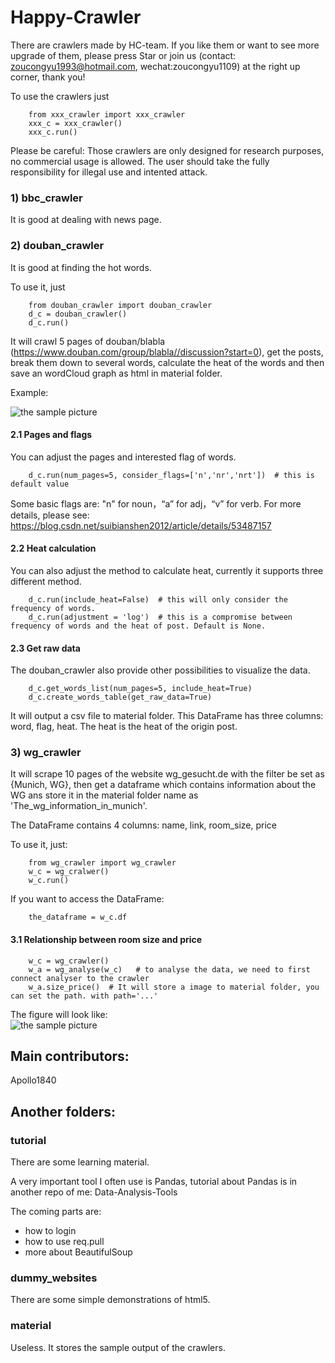 # Happy-Crawler

There are crawlers made by HC-team. If you like them or want to see more upgrade of them, please press Star or join us (contact: zoucongyu1993@hotmail.com, wechat:zoucongyu1109) at the right up corner, thank you!

To use the crawlers just 
        
        from xxx_crawler import xxx_crawler
        xxx_c = xxx_crawler()
        xxx_c.run()

Please be careful:
Those crawlers are only designed for research purposes, no commercial usage is allowed. The user should take the fully responsibility for illegal use and intented attack.

### 1) bbc_crawler
It is good at dealing with news page.

### 2) douban_crawler
It is good at finding the hot words.

To use it, just

        from douban_crawler import douban_crawler
        d_c = douban_crawler()
        d_c.run()

It will crawl 5 pages of douban/blabla (https://www.douban.com/group/blabla//discussion?start=0), get the posts, break them down to several words, calculate the heat of the words and then save an wordCloud graph as html in material folder.

Example:

![the sample picture](https://i.screenshot.net/28dzdb4)

#### 2.1 Pages and flags

You can adjust the pages and interested flag of words.
        
        d_c.run(num_pages=5, consider_flags=['n','nr','nrt'])  # this is default value

Some basic flags are: "n" for noun，“a” for adj，“v” for verb. For more details, please see: https://blog.csdn.net/suibianshen2012/article/details/53487157

#### 2.2 Heat calculation

You can also adjust the method to calculate heat, currently it supports three different method.

        d_c.run(include_heat=False)  # this will only consider the frequency of words.
        d_c.run(adjustment = 'log')  # this is a compromise between frequency of words and the heat of post. Default is None.

#### 2.3 Get raw data

The douban_crawler also provide other possibilities to visualize the data.

        d_c.get_words_list(num_pages=5, include_heat=True)
        d_c.create_words_table(get_raw_data=True)  

It will output a csv file to material folder. This DataFrame has three columns: word, flag, heat. The heat is the heat of the origin post.

### 3) wg_crawler
It will scrape 10 pages of the website wg_gesucht.de with the filter be set as {Munich, WG}, then get a dataframe which contains information about the WG ans store it in the material folder name as 'The_wg_information_in_munich'.

The DataFrame contains 4 columns: name, link, room_size, price

To use it, just:
        
        from wg_crawler import wg_crawler
        w_c = wg_cralwer()
        w_c.run()

If you want to access the DataFrame:

        the_dataframe = w_c.df

        
#### 3.1 Relationship between room size and price
        
        w_c = wg_crawler()
        w_a = wg_analyse(w_c)   # to analyse the data, we need to first connect analyser to the crawler 
        w_a.size_price()  # It will store a image to material folder, you can set the path. with path='...'
        
The figure will look like:        
![the sample picture](https://i.screenshot.net/xq5w2f4)

## Main contributors:
Apollo1840


## Another folders:

### tutorial
There are some learning material.

A very important tool I often use is Pandas, tutorial about Pandas is in another repo of me: Data-Analysis-Tools

The coming parts are:
* how to login
* how to use req.pull
* more about BeautifulSoup

    
### dummy_websites
There are some simple demonstrations of html5.

### material
Useless. It stores the sample output of the crawlers.


